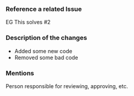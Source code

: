 ### Reference a related Issue
EG This solves #2

### Description of the changes
- Added some new code
- Removed some bad code

### Mentions
Person responsible for reviewing, approving, etc.
